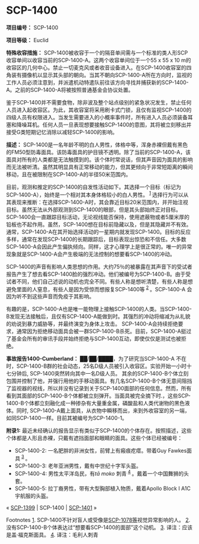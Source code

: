 # SCP-1400
                        


**项目编号：** SCP-1400

**项目等级：** Euclid

**特殊收容措施：** SCP-1400被收容于一个的隔音单间需与一个标准的类人形SCP收容单间以收容当前的SCP-1400-A。这两个收容单间位于一个55 x 55 x 10 m的收容区的几何中心。禁止一切麦克风或者收音设备进入。在SCP-1400收容室的四角装有摄像机以显示其头部的朝向。当其不朝向SCP-1400-A所在方向时，监视的工作人员必须注意到，并派遣机动特遣队前往该方向寻找并捕获新的SCP-1400-A。之前的SCP-1400-A将被按照普通基金会协议处置。

鉴于SCP-1400并不需要食物，除非波及整个站点级别的紧急状况发生，禁止任何人员进入起收容区。为此，其收容室将采用刷卡式门锁，且仅有监视SCP-1400的四级人员有权限进入。当发生需要进入的小概率事件时，所有进入人员必须装备耳塞和降噪耳机。任何人员一旦表现想要接触SCP-1400的意图，其将被立刻移出并接受G类短期记忆消除以减轻SCP-1400的影响。

**描述：** SCP-1400是一名年龄不明的白人男性，体格中等，浑身赤裸但戴有黑色的FM50型防毒面具。该防毒面具的护目镜不透明。除了当前的SCP-1400-A，该面具对所有的人类都是无法触摸到的。该个体时常说话，但其声音因为面具的影响而无法被听清。虽然其明显具有正常移动的能力，但其更倾向于非常短距离的瞬间移动，且在被限制在SCP-1400-A的半径50米范围内。

目前，观测和推定的SCP-1400的自发性活动如下。其选择一个目标（标记为SCP-1400-A），始终是一个相对其本身体格较小的白人男性。<sup class='footnoteref'>
 <a shape='rect' class='footnoteref' id='footnoteref-1' href='javascript:;' onclick='WIKIDOT.page.utils.scrollToReference(&apos;footnote-1&apos;)'>1</a>
</sup> 选择行为可以从其表现来推断：在选择SCP-1400-A时，其会靠近目标20米范围内，并开始注视目标。虽然无法从外部观测到SCP-1400的眼部，但是其头部始终正对目标。SCP-1400会一直跟踪目标活动，无论视线能否保持，使用遮蔽物或者5厘米厚的铅板也不起作用。虽然，SCP-1400想在目标前隐藏以及，但是其隐藏并不有效。通常，SCP-1400-A在其开始选择活动的一星期内就发现SCP-1400。目标的反应多样，通常在发现SCP-1400的长期跟踪后，目标表现出惊恐和不信任。大多数SCP-1400-A会因此产生偏执倾向。同样，这才心理学上是很正常的。唯一的异常现象就是SCP-1400-A会产生极端的无法控制的想要看SCP-1400的冲动。

SCP-1400的声音有影响人类思想的作用。大约75％的被暴露在其声音下的受试者报告产生了想去看SCP-1400脸的强烈冲动。他们被编号为SCP-1400-B。由于受试者不同，他们自己述说的动机也完全不同。有些人称是想听清楚，有些人称是想避免里面的人窒息，有些人是因为受惊而想报复SCP-1400等<sup class='footnoteref'>
 <a shape='rect' class='footnoteref' id='footnoteref-2' href='javascript:;' onclick='WIKIDOT.page.utils.scrollToReference(&apos;footnote-2&apos;)'>2</a>
</sup>。SCP-1400-A 会因为听不到这些声音而免疫于其影响。

有趣的是，SCP-1400-A也是唯一能物理上接触SCP-1400的人类。当SCP-1400-B发现无法接触后，且仅有SCP-1400-A能做到时。其强烈的冲动将缩减为从礼貌的劝说到暴力威胁等，并最终演变为身体上攻击。 SCP-1400-A会持续拒绝要求，通常因为拒绝移动面具会被一群SCP-1400-B杀死。目前，SCP-1400-A挺过了基金会所有的审讯手段并始终拒绝与SCP-1400互动，即使仅仅是测试也被拒绝。

**事故报告1400-Cumberland：** ██/██/████，为了研究当SCP-1400-A 不在时，SCP-1400-B群的社会动态，25名D级人员被引入收容区。实验开始一小时十七分钟后, SCP-1400突然转向其中一名D级人员。 其余的SCP-1400-B个体立刻包围并控制了他，并强行用他的手移动面具。有几名SCP-1400-B个体无意间阻挡了监视器的视线，所以并没有记录到关于SCP-1400面部的任何信息。然而，所有看到其面部的SCP-1400-B个体都被立刻弹开。当面具被完全摘下时.，这些SCP-1400-B个体都立刻融化成一种掺杂有大量重金属，磷酸盐和人类代谢物的黑色液体。同时, SCP-1400-A戴上面具，从衣物中瞬移而出，来到外收容室的另一端，如同SCP-1400一样。目前其被编号为SCP-1400-1。

**附录1:**  最近未经确认的报告显示有类似于SCP-1400的个体存在。按照描述，这些个体都是人形且赤裸，只戴有遮挡面部和眼睛的面具。这些个体已经被编号：

- SCP-1400-2: 一名肥胖的非洲女性，前臂上有瘢痕疙瘩。带着Guy Fawkes面具<sup class='footnoteref'>
 <a shape='rect' class='footnoteref' id='footnoteref-3' href='javascript:;' onclick='WIKIDOT.page.utils.scrollToReference(&apos;footnote-3&apos;)'>3</a>
</sup>。
- SCP-1400-3: 老年亚洲男性，戴有中世纪十字军头盔。
- SCP-1400-4: 男性太平洋岛民，有*tā moko* 刺青<sup class='footnoteref'>
 <a shape='rect' class='footnoteref' id='footnoteref-4' href='javascript:;' onclick='WIKIDOT.page.utils.scrollToReference(&apos;footnote-4&apos;)'>4</a>
</sup>。戴着一个中国舞狮的头套。
- SCP-1400-5: 拉丁裔男性，带有大型胸部植入物质，戴着Apollo Block I A1C宇航服的头盔。



« [SCP-1399](/scp-1399) | SCP-1400 | [SCP-1401](/scp-1401) »





Footnotes
<a shape='rect' href='javascript:;' onclick='WIKIDOT.page.utils.scrollToReference(&apos;footnoteref-1&apos;)'>1</a>. SCP-1400不针对盲人或受像是[SCP-1078等](/scp-1078)视觉异常影响的人。
<a shape='rect' href='javascript:;' onclick='WIKIDOT.page.utils.scrollToReference(&apos;footnoteref-2&apos;)'>2</a>. 没有SCP-1400-B个体表达过“想要看SCP-1400的面部”这个动机。
<a shape='rect' href='javascript:;' onclick='WIKIDOT.page.utils.scrollToReference(&apos;footnoteref-3&apos;)'>3</a>. 译注：应该是盖·福克斯面具。
<a shape='rect' href='javascript:;' onclick='WIKIDOT.page.utils.scrollToReference(&apos;footnoteref-4&apos;)'>4</a>. 译注：毛利人刺青


                    